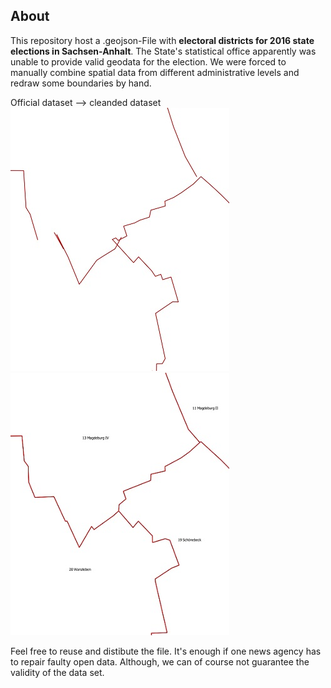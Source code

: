 ## About

This repository host a .geojson-File with **electoral districts for 2016 state elections in Sachsen-Anhalt**.
The State's statistical office apparently was unable to provide valid geodata for the election.
We were forced to manually combine spatial data from different administrative levels and redraw some boundaries by hand.

Official dataset --> cleanded dataset
![pre](before.jpg?raw=true "official dataset")
![post](after.jpg?raw=true "cleaned dataset")

Feel free to reuse and distibute the file. It's enough if one news agency has to repair faulty open data.
Although, we can of course not guarantee the validity of the data set.

